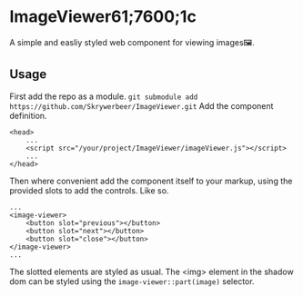 
# ImageViewer61;7600;1c

A simple and easliy styled web component for viewing images🖼.

## Usage
First add the repo as a module.
`git submodule add https://github.com/Skrywerbeer/ImageViewer.git`
Add the component definition.
```
<head>
	...
	<script src="/your/project/ImageViewer/imageViewer.js"></script>
	...
</head>
```
Then where convenient add the component itself to your markup, using the provided
slots to add the controls. Like so.
```
...
<image-viewer>
	<button slot="previous"></button>
	<button slot="next"></button>
	<button slot="close"></button>
</image-viewer>
...
```
The slotted elements are styled as usual. The \<img\> element in the shadow dom 
can be styled using the `image-viewer::part(image)` selector.
